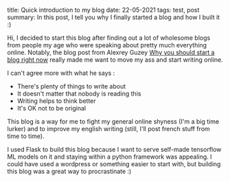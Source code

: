 title: Quick introduction to my blog date: 22-05-2021 tags: test, post summary: In this post, I tell you why I finally started a blog and how I built it :)

Hi, I decided to start this blog after finding out a lot of wholesome blogs from people my age who were speaking about pretty much everything online. Notably, the blog post from Alexrey Guzey [Why you should start a blog right now](https://guzey.com/personal/why-have-a-blog/) really made me want to move my ass and start writing online. 

I can't agree more with what he says :

- There's plenty of things to write about
- It doesn't matter that nobody is reading this
- Writing helps to think better
- It's OK not to be original

This blog is a way for me to fight my general online shyness (I'm a big time lurker) and to improve my english writing (still, I'll post french stuff from time to time).

I used Flask to build this blog because I want to serve self-made tensorflow ML models on it and staying within a python framework was appealing. I could have used a wordpress or something easier to start with, but building this blog was a great way to procrastinate :)